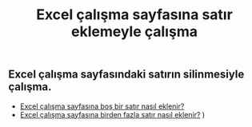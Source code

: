 ﻿---
title: Excel çalışma sayfasına satır eklemeyle çalışma
second_title: Aspose.Cells Cloud Documen
linktitle: Reklam
type: docs
url: /tr/rows/add/
keywords: Working with adding row on an Excel worksheet. How to add rows on an Excel worksheet
description: Aspose.Cells Cloud REST API, Excel çalışma sayfasına satır eklemeyi destekler. SDK çeşitli geliştirme dillerini destekler. Bunlar arasında Android, C#, Go, Java, NodeJS, Perl, PHP, Python, Ruby ve Swift bulunur
weight: 20
kwords: Excel, Office Cloud, REST API, Elektronik Tablo, PDF, CSV, Json, Markdwon, Excel çalışma sayfasına satır eklemeyle çalışma
---
## Excel çalışma sayfasındaki satırın silinmesiyle çalışma.

- [Excel çalışma sayfasına boş bir satır nasıl eklenir?](/cells/tr/rows/add/row/) 
- [Excel çalışma sayfasına birden fazla satır nasıl eklenir?](/cells/tr/rows/add/rows/) ) 
